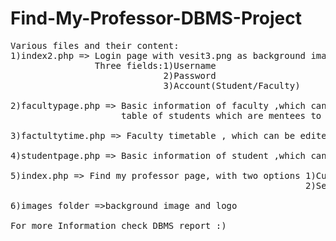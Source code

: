 # Find-My-Professor-DBMS-Project
<pre>
Various files and their content:
1)index2.php => Login page with vesit3.png as background image.
                Three fields:1)Username 
                             2)Password
                             3)Account(Student/Faculty)
                             
2)facultypage.php => Basic information of faculty ,which can be edited.
                     table of students which are mentees to that particular faculty

3)factultytime.php => Faculty timetable , which can be edited on the same page and changes will be commited on database.

4)studentpage.php => Basic information of student ,which can be edited.

5)index.php => Find my professor page, with two options 1)Customize Search
                                                        2)Search Now(Real time search, Time of browser is taken as reference)

6)images folder =>background image and logo 

For more Information check DBMS report :)
</pre>

